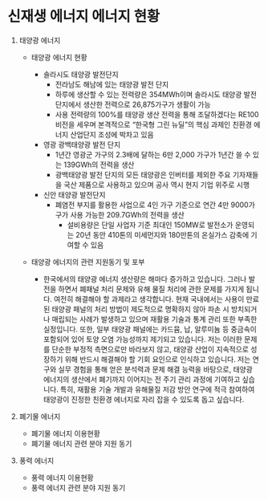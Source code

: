 # 신재생 에너지 에너지 현황


1. 태양광 에너지 
    + 태양광 에너지 현황
        + 솔라시도 태양광 발전단지 
            + 전라남도 해남에 있는 태양광 발전 단지
            + 하루에 생산할 수 있는 전력량은 354MWh이며 솔라시도 태양광 발전 단지에서 생산한 전력으로 26,875가구가 생활이 가능
            + 사용 전력량의 100%를 태양광 생산 전력을 통해 조달하겠다는 RE100 비전을 세우며 본격적으로 “한국형 그린 뉴딜”의 핵심 과제인 친환경
            에너지 산업단지 조성에 박차고 있음 
        + 영광 광백태양광 발전 단지
            + 1년간 영광군 가구의 2.3배에 달하는 6만 2,000 가구가 1년간 쓸 수 있는 139GWh의 전력을 생산
            + 광백태양광 발전 단지의 모든 태양광은 인버터를 제외한 주요 기자재들을 국산 제품으로 사용하고 있으며 공사 역시 현지 기업 위주로 시행
        + 신안 태양광 발전단지
            + 폐염전 부지를 활용한 사업으로 4인 가구 기준으로 연간 4만 9000가구가 사용 가능한 209.7GWh의 전력을 생산
                + 설비용량은 단일 사업자 기준 최대인 150MW로 발전소가 운영되는 20년 동안 410톤의 미세먼지와 180만톤의 온실가스 감축에 기여할 수 있음
             
        
    + 태양광 에너지의 관련 지원동기 및 포부  
        + 한국에서의 태양광 에너지 생산량은 해마다 증가하고 있습니다. 그러나 발전을 하면서 폐패널 처리 문제와 유해 물질 처리에 관한 문제를 가지게 됩니다. 여전히 해결해야 할 과제라고 생각합니다. 현재 국내에서는 사용이 만료된 태양광 패널의 처리 방법이 제도적으로 명확하지 않아 파손 시 방치되거나 매립되는 사례가 발생하고 있으며 재활용 기술과 통계 관리 또한 부족한 실정입니다. 또한, 일부 태양광 패널에는 카드뮴, 납, 알루미늄 등 중금속이 포함되어 있어 토양 오염 가능성까지 제기되고 있습니다. 저는 이러한 문제를 단순한 부정적 측면으로만 바라보지 않고, 태양광 산업이 지속적으로 성장하기 위해 반드시 해결해야 할 기회 요인으로 인식하고 있습니다.  저는 연구와 실무 경험을 통해 얻은 분석력과 문제 해결 능력을 바탕으로, 태양광 에너지의 생산에서 폐기까지 이어지는 전 주기 관리 과정에 기여하고 싶습니다. 특히, 재활용 기술 개발과 유해물질 저감 방안 연구에 적극 참여하여 태양광이 진정한 친환경 에너지로 자리 잡을 수 있도록 돕고 싶습니다.


  

3. 폐기물 에너지 
    + 폐기물 에너지 이용현황
    + 폐기물 에너지 관련 분야 지원 동기 

4. 풍력 에너지 
    + 풍력 에너지 이용현황
    + 풍력 에너지 관련 분야 지원 동기 

